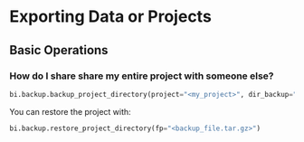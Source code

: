 # Exporting Data or Projects

## Basic Operations

### How do I share share my entire project with someone else?

```python
bi.backup.backup_project_directory(project="<my_project>", dir_backup="<target_directory>")
```

You can restore the project with:

```python
bi.backup.restore_project_directory(fp="<backup_file.tar.gz>")
```
